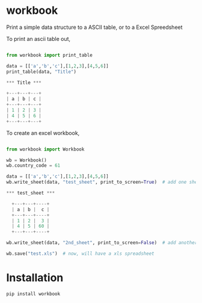 workbook
==============

Print a simple data structure to a ASCII table, or to a Excel Spreedsheet

To print an ascii table out,

```python

from workbook import print_table

data = [['a','b','c'],[1,2,3],[4,5,6]]
print_table(data, "Title")

*** Title ***

+---+---+---+
| a | b | c |
+---+---+---+
| 1 | 2 | 3 |
| 4 | 5 | 6 |
+---+---+---+

```

To create an excel workbook,
```python

from workbook import Workbook

wb = Workbook()
wb.country_code = 61

data = [['a','b','c'],[1,2,3],[4,5,6]]
wb.write_sheet(data, "test_sheet", print_to_screen=True)  # add one sheet

*** test_sheet ***

  +---+---+----+
  | a | b |  c |
  +---+---+----+
  | 1 | 2 |  3 |
  | 4 | 5 | 60 |
  +---+---+----+

wb.write_sheet(data, "2nd_sheet", print_to_screen=False)  # add another

wb.save("test.xls")  # now, will have a xls spreadsheet
```

Installation
============

    pip install workbook

